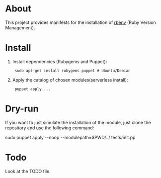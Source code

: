 # About

This project provides manifests for the installation of
[rbenv](https://github.com/sstephenson/rbenv) (Ruby Version Management).


# Install

1. Install dependencies (Rubygems and Puppet):

        sudo apt-get install rubygems puppet # Ubuntu/Debian

2. Apply the catalog of chosen modules(serverless install):

        puppet apply ...


# Dry-run

If you want to just simulate the installation of the module, just 
clone the repository and use the following command:

  sudo puppet apply --noop --modulepath=$PWD/../ tests/init.pp


# Todo

Look at the TODO file.

